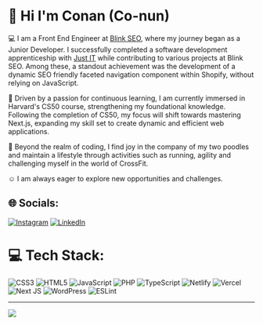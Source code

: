  # :wave: Hi I'm Conan (Co-nun)

:computer: I am a Front End Engineer at [Blink SEO](https://www.blinkseo.co.uk/), where my journey began as a Junior Developer. I successfully completed a software development apprenticeship with [Just IT](https://www.justit.co.uk/) while contributing to various projects at Blink SEO. Among these, a standout achievement was the development of a dynamic SEO friendly faceted navigation component within Shopify, without relying on JavaScript.

:book: Driven by a passion for continuous learning, I am currently immersed in Harvard's CS50 course, strengthening my foundational knowledge. Following the completion of CS50, my focus will shift towards mastering Next.js, expanding my skill set to create dynamic and efficient web applications.

:poodle: Beyond the realm of coding, I find joy in the company of my two poodles and maintain a lifestyle through activities such as running, agility and challenging myself in the world of CrossFit.

:relaxed: I am always eager to explore new opportunities and challenges.


## 🌐 Socials:
[![Instagram](https://img.shields.io/badge/Instagram-%23E4405F.svg?logo=Instagram&logoColor=white)](https://instagram.com/punkrockerpoodles) [![LinkedIn](https://img.shields.io/badge/LinkedIn-%230077B5.svg?logo=linkedin&logoColor=white)](https://linkedin.com/in/https://www.linkedin.com/in/conan-chambers-6b5a421a1) 

# 💻 Tech Stack:
![CSS3](https://img.shields.io/badge/css3-%231572B6.svg?style=plastic&logo=css3&logoColor=white) ![HTML5](https://img.shields.io/badge/html5-%23E34F26.svg?style=plastic&logo=html5&logoColor=white) ![JavaScript](https://img.shields.io/badge/javascript-%23323330.svg?style=plastic&logo=javascript&logoColor=%23F7DF1E) ![PHP](https://img.shields.io/badge/php-%23777BB4.svg?style=plastic&logo=php&logoColor=white) ![TypeScript](https://img.shields.io/badge/typescript-%23007ACC.svg?style=plastic&logo=typescript&logoColor=white) ![Netlify](https://img.shields.io/badge/netlify-%23000000.svg?style=plastic&logo=netlify&logoColor=#00C7B7) ![Vercel](https://img.shields.io/badge/vercel-%23000000.svg?style=plastic&logo=vercel&logoColor=white) ![Next JS](https://img.shields.io/badge/Next-black?style=plastic&logo=next.js&logoColor=white) ![WordPress](https://img.shields.io/badge/WordPress-%23117AC9.svg?style=plastic&logo=WordPress&logoColor=white) ![ESLint](https://img.shields.io/badge/ESLint-4B3263?style=plastic&logo=eslint&logoColor=white)

---
[![](https://visitcount.itsvg.in/api?id=Chascript&icon=0&color=12)](https://visitcount.itsvg.in)

<!-- Proudly created with GPRM ( https://gprm.itsvg.in ) -->
 
